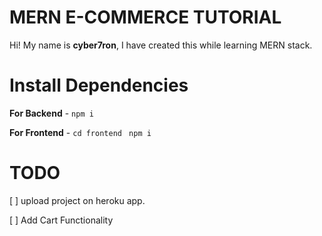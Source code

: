# MERN E-COMMERCE TUTORIAL

Hi! My name is **cyber7ron**, I have created this while learning MERN stack.


# Install Dependencies

**For Backend** - `npm i`

**For Frontend** - `cd frontend` ` npm i`

# TODO

[ ] upload project on heroku app.

[ ] Add Cart Functionality
